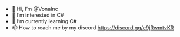 - 👋 Hi, I’m @VonaInc
- 👀 I’m interested in C#
- 🌱 I’m currently learning C#
- 📫 How to reach me by my discord https://discord.gg/e9jRwmtvKR
